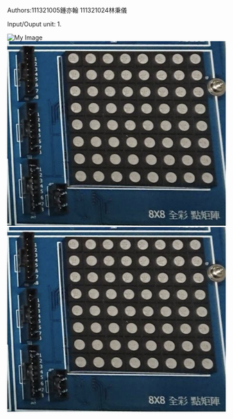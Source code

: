 

Authors:111321005鍾亦翰 111321024林秉儀

Input/Ouput unit:
1.

![My Image](images/IMG_4617.jpg=300)
![My Image](images/wahhh)
![image](images/wahhh)
